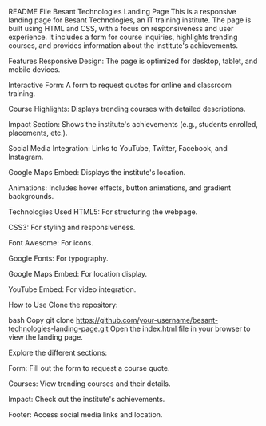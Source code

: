 README File
Besant Technologies Landing Page
This is a responsive landing page for Besant Technologies, an IT training institute. The page is built using HTML and CSS, with a focus on responsiveness and user experience. It includes a form for course inquiries, highlights trending courses, and provides information about the institute's achievements.

Features
Responsive Design: The page is optimized for desktop, tablet, and mobile devices.

Interactive Form: A form to request quotes for online and classroom training.

Course Highlights: Displays trending courses with detailed descriptions.

Impact Section: Shows the institute's achievements (e.g., students enrolled, placements, etc.).

Social Media Integration: Links to YouTube, Twitter, Facebook, and Instagram.

Google Maps Embed: Displays the institute's location.

Animations: Includes hover effects, button animations, and gradient backgrounds.

Technologies Used
HTML5: For structuring the webpage.

CSS3: For styling and responsiveness.

Font Awesome: For icons.

Google Fonts: For typography.

Google Maps Embed: For location display.

YouTube Embed: For video integration.

How to Use
Clone the repository:

bash
Copy
git clone https://github.com/your-username/besant-technologies-landing-page.git
Open the index.html file in your browser to view the landing page.

Explore the different sections:

Form: Fill out the form to request a course quote.

Courses: View trending courses and their details.

Impact: Check out the institute's achievements.

Footer: Access social media links and location.

